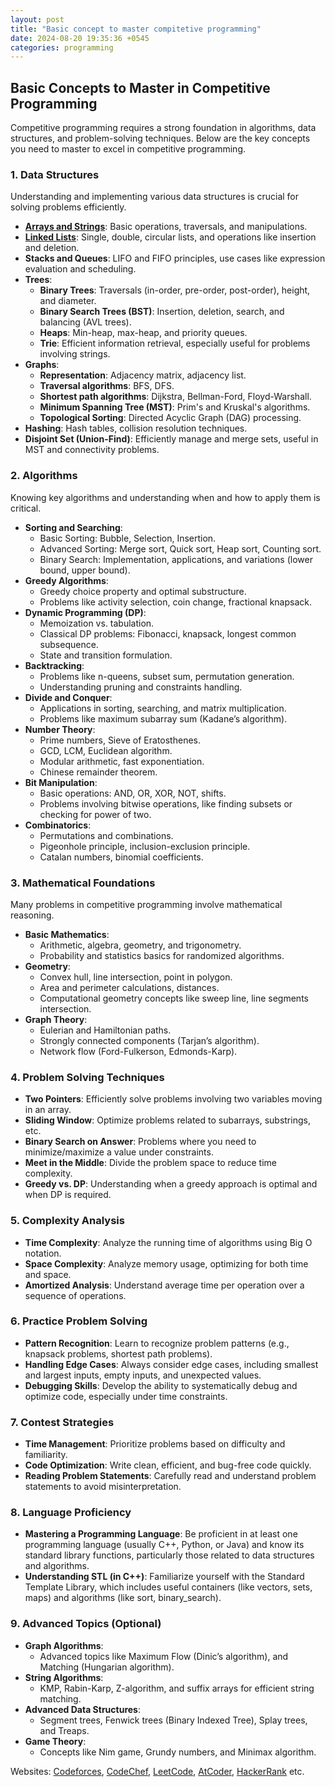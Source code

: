 ```yaml
---
layout: post
title: "Basic concept to master compitetive programming"
date: 2024-08-20 19:35:36 +0545
categories: programming
---
```


## Basic Concepts to Master in Competitive Programming

Competitive programming requires a strong foundation in algorithms, data structures, and problem-solving techniques. Below are the key concepts you need to master to excel in competitive programming.

### 1. Data Structures

Understanding and implementing various data structures is crucial for solving problems efficiently.

- [**Arrays and Strings**](https://vimm0.github.io/programming/2024/08/20/array-and-strings.html): Basic operations, traversals, and manipulations.
- [**Linked Lists**](https://vimm0.github.io/programming/2024/08/20/linked-list.html): Single, double, circular lists, and operations like insertion and deletion.
- **Stacks and Queues**: LIFO and FIFO principles, use cases like expression evaluation and scheduling.
- **Trees**:
  - **Binary Trees**: Traversals (in-order, pre-order, post-order), height, and diameter.
  - **Binary Search Trees (BST)**: Insertion, deletion, search, and balancing (AVL trees).
  - **Heaps**: Min-heap, max-heap, and priority queues.
  - **Trie**: Efficient information retrieval, especially useful for problems involving strings.
- **Graphs**:
  - **Representation**: Adjacency matrix, adjacency list.
  - **Traversal algorithms**: BFS, DFS.
  - **Shortest path algorithms**: Dijkstra, Bellman-Ford, Floyd-Warshall.
  - **Minimum Spanning Tree (MST)**: Prim's and Kruskal's algorithms.
  - **Topological Sorting**: Directed Acyclic Graph (DAG) processing.
- **Hashing**: Hash tables, collision resolution techniques.
- **Disjoint Set (Union-Find)**: Efficiently manage and merge sets, useful in MST and connectivity problems.

### 2. Algorithms

Knowing key algorithms and understanding when and how to apply them is critical.

- **Sorting and Searching**:
  - Basic Sorting: Bubble, Selection, Insertion.
  - Advanced Sorting: Merge sort, Quick sort, Heap sort, Counting sort.
  - Binary Search: Implementation, applications, and variations (lower bound, upper bound).
- **Greedy Algorithms**:
  - Greedy choice property and optimal substructure.
  - Problems like activity selection, coin change, fractional knapsack.
- **Dynamic Programming (DP)**:
  - Memoization vs. tabulation.
  - Classical DP problems: Fibonacci, knapsack, longest common subsequence.
  - State and transition formulation.
- **Backtracking**:
  - Problems like n-queens, subset sum, permutation generation.
  - Understanding pruning and constraints handling.
- **Divide and Conquer**:
  - Applications in sorting, searching, and matrix multiplication.
  - Problems like maximum subarray sum (Kadane’s algorithm).
- **Number Theory**:
  - Prime numbers, Sieve of Eratosthenes.
  - GCD, LCM, Euclidean algorithm.
  - Modular arithmetic, fast exponentiation.
  - Chinese remainder theorem.
- **Bit Manipulation**:
  - Basic operations: AND, OR, XOR, NOT, shifts.
  - Problems involving bitwise operations, like finding subsets or checking for power of two.
- **Combinatorics**:
  - Permutations and combinations.
  - Pigeonhole principle, inclusion-exclusion principle.
  - Catalan numbers, binomial coefficients.

### 3. Mathematical Foundations

Many problems in competitive programming involve mathematical reasoning.

- **Basic Mathematics**:
  - Arithmetic, algebra, geometry, and trigonometry.
  - Probability and statistics basics for randomized algorithms.
- **Geometry**:
  - Convex hull, line intersection, point in polygon.
  - Area and perimeter calculations, distances.
  - Computational geometry concepts like sweep line, line segments intersection.
- **Graph Theory**:
  - Eulerian and Hamiltonian paths.
  - Strongly connected components (Tarjan’s algorithm).
  - Network flow (Ford-Fulkerson, Edmonds-Karp).

### 4. Problem Solving Techniques

- **Two Pointers**: Efficiently solve problems involving two variables moving in an array.
- **Sliding Window**: Optimize problems related to subarrays, substrings, etc.
- **Binary Search on Answer**: Problems where you need to minimize/maximize a value under constraints.
- **Meet in the Middle**: Divide the problem space to reduce time complexity.
- **Greedy vs. DP**: Understanding when a greedy approach is optimal and when DP is required.

### 5. Complexity Analysis

- **Time Complexity**: Analyze the running time of algorithms using Big O notation.
- **Space Complexity**: Analyze memory usage, optimizing for both time and space.
- **Amortized Analysis**: Understand average time per operation over a sequence of operations.

### 6. Practice Problem Solving

- **Pattern Recognition**: Learn to recognize problem patterns (e.g., knapsack problems, shortest path problems).
- **Handling Edge Cases**: Always consider edge cases, including smallest and largest inputs, empty inputs, and unexpected values.
- **Debugging Skills**: Develop the ability to systematically debug and optimize code, especially under time constraints.

### 7. Contest Strategies

- **Time Management**: Prioritize problems based on difficulty and familiarity.
- **Code Optimization**: Write clean, efficient, and bug-free code quickly.
- **Reading Problem Statements**: Carefully read and understand problem statements to avoid misinterpretation.

### 8. Language Proficiency

- **Mastering a Programming Language**: Be proficient in at least one programming language (usually C++, Python, or Java) and know its standard library functions, particularly those related to data structures and algorithms.
- **Understanding STL (in C++)**: Familiarize yourself with the Standard Template Library, which includes useful containers (like vectors, sets, maps) and algorithms (like sort, binary_search).

### 9. Advanced Topics (Optional)

- **Graph Algorithms**:
  - Advanced topics like Maximum Flow (Dinic’s algorithm), and Matching (Hungarian algorithm).
- **String Algorithms**:
  - KMP, Rabin-Karp, Z-algorithm, and suffix arrays for efficient string matching.
- **Advanced Data Structures**:
  - Segment trees, Fenwick trees (Binary Indexed Tree), Splay trees, and Treaps.
- **Game Theory**:
  - Concepts like Nim game, Grundy numbers, and Minimax algorithm.

Websites: [Codeforces](https://codeforces.com/), [CodeChef](https://www.codechef.com/), [LeetCode](https://leetcode.com/), [AtCoder](https://atcoder.jp/), [HackerRank](https://www.hackerrank.com/) etc.